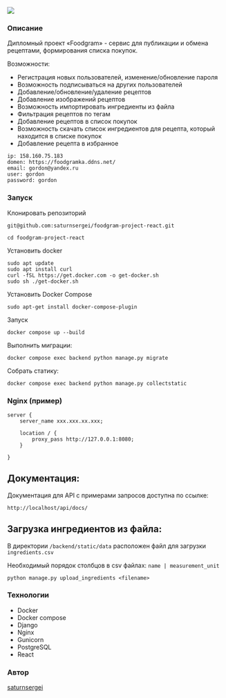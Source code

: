 
![](https://github.com/saturnsergei/foodgram-project-react/assets/124848565/09462f77-e3c9-4c99-aafc-ff6b7fe7fb8b)

### Описание
Дипломный проект «Foodgram» - сервис для публикации и обмена рецептами, формирования списка покупок.

Возможности:
- Регистрация новых пользователей, изменение/обновление пароля
- Возможность подписываться на других пользователей
- Добавление/обновление/удаление рецептов
- Добавление изображений рецептов
- Возможность импортировать ингредиенты из файла
- Фильтрация рецептов по тегам
- Добавление рецептов в список покупок
- Возможность скачать список ингредиентов для рецепта, который находится в списке покупок
- Добавление рецепта в избранное

```
ip: 158.160.75.183
domen: https://foodgramka.ddns.net/
email: gordon@yandex.ru
user: gordon
password: gordon
```

### Запуск

Клонировать репозиторий

```
git@github.com:saturnsergei/foodgram-project-react.git

cd foodgram-project-react
```
Установить docker
```
sudo apt update
sudo apt install curl
curl -fSL https://get.docker.com -o get-docker.sh 
sudo sh ./get-docker.sh
```
Установить Docker Compose
```
sudo apt-get install docker-compose-plugin 
```
Запуск
```
docker compose up --build
```

Выполнить миграции:

```
docker compose exec backend python manage.py migrate
```

Собрать статику:

```
docker compose exec backend python manage.py collectstatic
```

### Nginx (пример)
```
server {
    server_name xxx.xxx.xx.xxx;

    location / {
        proxy_pass http://127.0.0.1:8080;
    }

}
```

## Документация:

Документация для API с примерами запросов доступна по ссылке:

```
http://localhost/api/docs/
```


## Загрузка ингредиентов из файла:

В директории `/backend/static/data` расположен файл для загрузки `ingredients.csv`

Необходимый порядок столбцов в csv файлах:
`name | measurement_unit `

```
python manage.py upload_ingredients <filename>
```

### Технологии
- Docker
- Docker compose
- Django
- Nginx
- Gunicorn
- PostgreSQL
- React

### Автор
[saturnsergei](https://github.com/saturnsergei)
